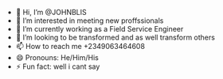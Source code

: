 - 👋 Hi, I’m @JOHNBLIS
- 👀 I’m interested in meeting new proffssionals
- 🌱 I’m currently working as a Field Service Engineer
- 💞️ I’m looking to be transformed and as well transform others
- 📫 How to reach me +2349063464608
- 😄 Pronouns: He/Him/His
- ⚡ Fun fact: well i cant say

<!---
JOHNBLIS/JOHNBLIS is a ✨ special ✨ repository because its `README.md` (this file) appears on your GitHub profile.
You can click the Preview link to take a look at your changes.
--->
